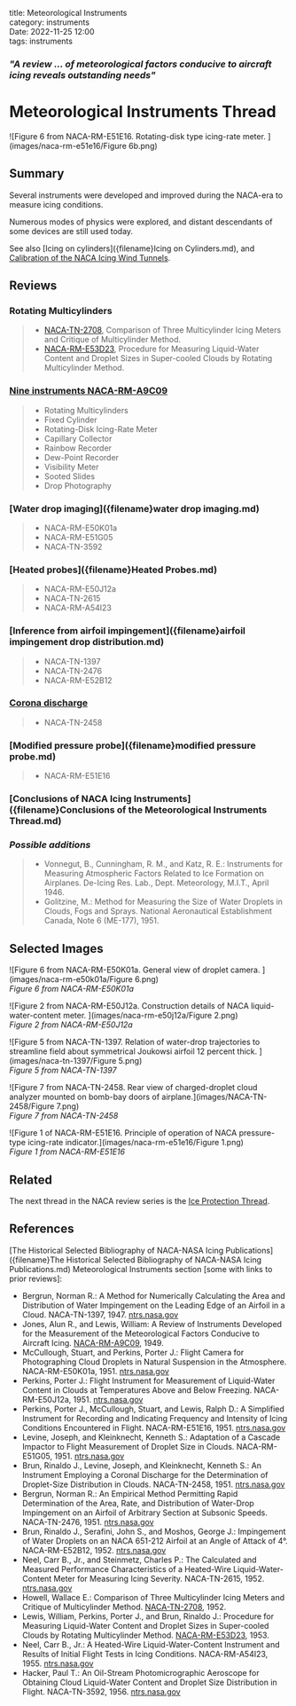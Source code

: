 title: Meteorological Instruments  
category: instruments  
Date: 2022-11-25 12:00  
tags: instruments  

### _"A review ... of meteorological factors conducive to aircraft icing reveals outstanding needs"_  

# Meteorological Instruments Thread  

![Figure 6 from NACA-RM-E51E16. Rotating-disk type icing-rate meter.
](images/naca-rm-e51e16/Figure 6b.png)  

## Summary  

Several instruments were developed and improved during the NACA-era 
to measure icing conditions. 

Numerous modes of physics were explored, 
and distant descendants of some devices are still used today. 

See also [Icing on cylinders]({filename}Icing on Cylinders.md), and 
[Calibration of the NACA Icing Wind Tunnels]({filename}calibration_of_naca_icing_tunnels.md).    

## Reviews  

### Rotating Multicylinders  
>- [NACA-TN-2708]({filename}NACA-TN-2708.md), Comparison of Three Multicylinder Icing Meters and Critique of Multicylinder Method.  
>- [NACA-RM-E53D23]({filename}NACA-RM-E53D23.md), Procedure for Measuring Liquid-Water Content and Droplet Sizes in Super-cooled Clouds by Rotating Multicylinder Method.   

### [Nine instruments NACA-RM-A9C09]({filename}NACA-RM-A9C09_instruments.md)  

>- Rotating Multicylinders  
>- Fixed Cylinder  
>- Rotating-Disk Icing-Rate Meter  
>- Capillary Collector  
>- Rainbow Recorder  
>- Dew-Point Recorder  
>- Visibility Meter  
>- Sooted Slides  
>- Drop Photography  

### [Water drop imaging]({filename}water drop imaging.md)  
>- NACA-RM-E50K01a  
>- NACA-RM-E51G05  
>- NACA-TN-3592  

### [Heated probes]({filename}Heated Probes.md)  
>- NACA-RM-E50J12a  
>- NACA-TN-2615  
>- NACA-RM-A54I23

### [Inference from airfoil impingement]({filename}airfoil impingement drop distribution.md)  
>- NACA-TN-1397  
>- NACA-TN-2476  
>- NACA-RM-E52B12  

### [Corona discharge]({filename}NACA-TN-2458.md)    
>- NACA-TN-2458  

### [Modified pressure probe]({filename}modified pressure probe.md)    
>- NACA-RM-E51E16  

### [Conclusions of NACA Icing Instruments]({filename}Conclusions of the Meteorological Instruments Thread.md)  

### _Possible additions_  

>- Vonnegut, B., Cunningham, R. M., and Katz, R. E.: Instruments for Measuring Atmospheric Factors Related to Ice Formation on Airplanes. De-Icing Res. Lab., Dept. Meteorology, M.I.T., April 1946.  
>- Golitzine, M.: Method for Measuring the Size of Water Droplets in Clouds, Fogs and Sprays. National Aeronautical Establishment Canada, Note 6 (ME-177), 1951.    

## Selected Images

![Figure 6 from NACA-RM-E50K01a. General view of droplet camera.
](images/naca-rm-e50k01a/Figure 6.png)  
_Figure 6 from NACA-RM-E50K01a_  

![Figure 2 from NACA-RM-E50J12a. Construction details of NACA liquid-water-content meter.
](images/naca-rm-e50j12a/Figure 2.png)  
_Figure 2 from NACA-RM-E50J12a_  

![Figure 5 from NACA-TN-1397. Relation of water-drop trajectories to streamline 
field about symmetrical Joukowsi airfoil 12 percent thick. ](images/naca-tn-1397/Figure 5.png)  
_Figure 5 from NACA-TN-1397_  

![Figure 7 from NACA-TN-2458. Rear view of charged-droplet cloud analyzer 
mounted on bomb-bay doors of airplane.](images/NACA-TN-2458/Figure 7.png)  
_Figure 7 from NACA-TN-2458_  

![Figure 1 of NACA-RM-E51E16. Principle of operation of NACA pressure-type 
icing-rate indicator.](images/naca-rm-e51e16/Figure 1.png)  
_Figure 1 from NACA-RM-E51E16_

## Related  

The next thread in the NACA review series is the [Ice Protection Thread]({filename}ice%20protection.md).  

## References  

[The Historical Selected Bibliography of NACA-NASA Icing Publications]({filename}The Historical Selected Bibliography of NACA-NASA Icing Publications.md)
Meteorological Instruments section [some with links to prior reviews]:  

- Bergrun, Norman R.: A Method for Numerically Calculating the Area and Distribution of Water Impingement on the Leading Edge of an Airfoil in a Cloud. NACA-TN-1397, 1947. [ntrs.nasa.gov](https://ntrs.nasa.gov/citations/19810068678)  
- Jones, Alun R., and Lewis, William: A Review of Instruments Developed for the Measurement of the Meteorological Factors Conducive to Aircraft Icing. [NACA-RM-A9C09]({filename}NACA-RM-A9C09.md), 1949.  
- McCullough, Stuart, and Perkins, Porter J.: Flight Camera for Photographing Cloud Droplets in Natural Suspension in the Atmosphere. NACA-RM-E50K01a, 1951. [ntrs.nasa.gov](https://ntrs.nasa.gov/citations/19930086460)  
- Perkins, Porter J.: Flight Instrument for Measurement of Liquid-Water Content in Clouds at Temperatures Above and Below Freezing. NACA-RM-E50J12a, 1951. [ntrs.nasa.gov](https://ntrs.nasa.gov/citations/19810068728)  
- Perkins, Porter J., McCullough, Stuart, and Lewis, Ralph D.: A Simplified Instrument for Recording and Indicating Frequency and Intensity of Icing Conditions Encountered in Flight. NACA-RM-E51E16, 1951. [ntrs.nasa.gov](https://ntrs.nasa.gov/citations/19810068729)  
- Levine, Joseph, and Kleinknecht, Kenneth S.: Adaptation of a Cascade Impactor to Flight Measurement of Droplet Size in Clouds. NACA-RM-E51G05, 1951. [ntrs.nasa.gov](https://ntrs.nasa.gov/citations/19810068731)  
- Brun, Rinaldo J., Levine, Joseph, and Kleinknecht, Kenneth S.: An Instrument Employing a Coronal Discharge for the Determination of Droplet-Size Distribution in Clouds. NACA-TN-2458, 1951. [ntrs.nasa.gov](https://ntrs.nasa.gov/citations/19810068730)  
- Bergrun, Norman R.: An Empirical Method Permitting Rapid Determination of the Area, Rate, and Distribution of Water-Drop Impingement on an Airfoil of Arbitrary Section at Subsonic Speeds. NACA-TN-2476, 1951. [ntrs.nasa.gov](https://ntrs.nasa.gov/citations/19810068677)  
- Brun, Rinaldo J., Serafini, John S., and Moshos, George J.: Impingement of Water Droplets on an NACA 651-212 Airfoil at an Angle of Attack of 4°. NACA-RM-E52B12, 1952. [ntrs.nasa.gov](https://ntrs.nasa.gov/citations/19810068679)  
- Neel, Carr B., Jr., and Steinmetz, Charles P.: The Calculated and Measured Performance Characteristics of a Heated-Wire Liquid-Water-Content Meter for Measuring Icing Severity. NACA-TN-2615, 1952. [ntrs.nasa.gov](https://ntrs.nasa.gov/citations/19810068727)  
- Howell, Wallace E.: Comparison of Three Multicylinder Icing Meters and Critique of Multicylinder Method. [NACA-TN-2708]({filename}NACA-TN-2708.md), 1952.  
- Lewis, William, Perkins, Porter J., and Brun, Rinaldo J.: Procedure for Measuring Liquid-Water Content and Droplet Sizes in Super-cooled Clouds by Rotating Multicylinder Method. [NACA-RM-E53D23]({filename}NACA-RM-E53D23.md), 1953.  
- Neel, Carr B., Jr.: A Heated-Wire Liquid-Water-Content Instrument and Results of Initial Flight Tests in Icing Conditions. NACA-RM-A54I23, 1955. [ntrs.nasa.gov](https://ntrs.nasa.gov/citations/19810068734)  
- Hacker, Paul T.: An Oil-Stream Photomicrographic Aeroscope for Obtaining Cloud Liquid-Water Content and Droplet Size Distribution in Flight. NACA-TN-3592, 1956. [ntrs.nasa.gov](https://ntrs.nasa.gov/citations/19810068735)  




